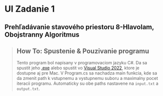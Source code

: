 # UI Zadanie 1
## Prehľadávanie stavového priestoru 8-Hlavolam, Obojstranny Algoritmus

> ## How To: Spustenie & Pouzivanie programu
> Tento program bol napisany v programovaciom jazyku C#. Da sa spustit jeho [.exe](bin\Debug\net7.0\UI_Zadanie1_c_Bukovska.exe) alebo spustit vo [Visual Studio 2022](https://visualstudio.microsoft.com/), ktore je dostupne aj pre Mac.
> V Program.cs sa nachadza main funkcia, kde sa da zmenit path k vstupnemu a vystupnemu suboru a maximalny pocet iteracii programu.
> Automaticky su obe paths nastavene na `input.txt` a `output.txt`.
> 
